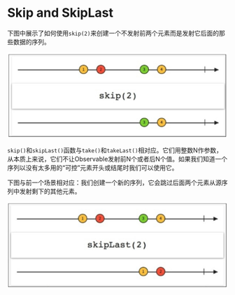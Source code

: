 # Skip and SkipLast

下图中展示了如何使用`skip(2)`来创建一个不发射前两个元素而是发射它后面的那些数据的序列。

![](../images/chapter4_10.png)

`skip()`和`skipLast()`函数与`take()`和`takeLast()`相对应。它们用整数N作参数，从本质上来说，它们不让Observable发射前N个或者后N个值。如果我们知道一个序列以没有太多用的“可控”元素开头或结尾时我们可以使用它。

下图与前一个场景相对应：我们创建一个新的序列，它会跳过后面两个元素从源序列中发射剩下的其他元素。

![](../images/chapter4_11.png)

